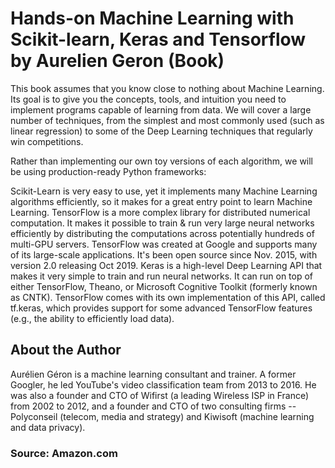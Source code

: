 # Hands-on Machine Learning with Scikit-learn, Keras and Tensorflow by Aurelien Geron (Book)
This book assumes that you know close to nothing about Machine Learning. Its goal is to give you the concepts, tools, and intuition you need to implement programs capable of learning from data. We will cover a large number of techniques, from the simplest and most commonly used (such as linear regression) to some of the Deep Learning techniques that regularly win competitions.

Rather than implementing our own toy versions of each algorithm, we will be using production-ready Python frameworks:

Scikit-Learn is very easy to use, yet it implements many Machine Learning algorithms efficiently, so it makes for a great entry point to learn Machine Learning.
TensorFlow is a more complex library for distributed numerical computation. It makes it possible to train & run very large neural networks efficiently by distributing the computations across potentially hundreds of multi-GPU servers. TensorFlow was created at Google and supports many of its large-scale applications. It's been open source since Nov. 2015, with version 2.0 releasing Oct 2019.
Keras is a high-level Deep Learning API that makes it very simple to train and run neural networks. It can run on top of either TensorFlow, Theano, or Microsoft Cognitive Toolkit (formerly known as CNTK). TensorFlow comes with its own implementation of this API, called tf.keras, which provides support for some advanced TensorFlow features (e.g., the ability to efficiently load data).
## About the Author
Aurélien Géron is a machine learning consultant and trainer. A former Googler, he led YouTube's video classification team from 2013 to 2016. He was also a founder and CTO of Wifirst (a leading Wireless ISP in France) from 2002 to 2012, and a founder and CTO of two consulting firms -- Polyconseil (telecom, media and strategy) and Kiwisoft (machine learning and data privacy).
### Source: Amazon.com
